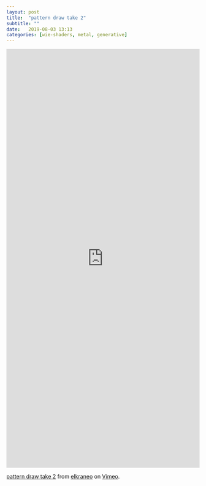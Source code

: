 ```yaml
---
layout: post
title:  "pattern draw take 2"
subtitle: ""
date:   2019-08-03 13:13
categories: [wie-shaders, metal, generative]
---
```

<div style="padding:216.7% 0 0 0;position:relative;"><iframe src="https://player.vimeo.com/video/351762799?autoplay=1&loop=1" style="position:absolute;top:0;left:0;width:100%;height:100%;" frameborder="0" allow="autoplay; fullscreen" allowfullscreen></iframe></div><script src="https://player.vimeo.com/api/player.js"></script>
<p><a href="https://vimeo.com/351762799">pattern draw take 2</a> from <a href="https://vimeo.com/elkraneo">elkraneo</a> on <a href="https://vimeo.com">Vimeo</a>.</p>
